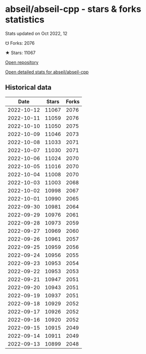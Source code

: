 # abseil/abseil-cpp - stars & forks statistics

Stats updated on Oct 2022, 12

☋ Forks: 2076

★ Stars: 11067

[Open repository](https://github.com/abseil/abseil-cpp)

[Open detailed stats for abseil/abseil-cpp](https://reviewgithub.com/rep/abseil/abseil-cpp)

## Historical data
| Date | Stars | Forks |
|------|-------|-------|
| 2022-10-12 | 11067 | 2076 | 
| 2022-10-11 | 11059 | 2076 | 
| 2022-10-10 | 11050 | 2075 | 
| 2022-10-09 | 11046 | 2073 | 
| 2022-10-08 | 11033 | 2071 | 
| 2022-10-07 | 11030 | 2071 | 
| 2022-10-06 | 11024 | 2070 | 
| 2022-10-05 | 11016 | 2070 | 
| 2022-10-04 | 11008 | 2070 | 
| 2022-10-03 | 11003 | 2068 | 
| 2022-10-02 | 10998 | 2067 | 
| 2022-10-01 | 10990 | 2065 | 
| 2022-09-30 | 10981 | 2064 | 
| 2022-09-29 | 10976 | 2061 | 
| 2022-09-28 | 10973 | 2059 | 
| 2022-09-27 | 10969 | 2060 | 
| 2022-09-26 | 10961 | 2057 | 
| 2022-09-25 | 10959 | 2056 | 
| 2022-09-24 | 10956 | 2055 | 
| 2022-09-23 | 10953 | 2054 | 
| 2022-09-22 | 10953 | 2053 | 
| 2022-09-21 | 10947 | 2051 | 
| 2022-09-20 | 10943 | 2051 | 
| 2022-09-19 | 10937 | 2051 | 
| 2022-09-18 | 10929 | 2052 | 
| 2022-09-17 | 10926 | 2052 | 
| 2022-09-16 | 10920 | 2052 | 
| 2022-09-15 | 10915 | 2049 | 
| 2022-09-14 | 10911 | 2049 | 
| 2022-09-13 | 10899 | 2048 | 

